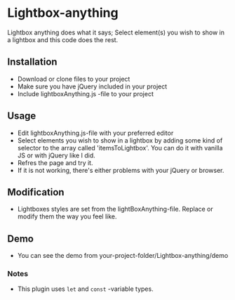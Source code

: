 # Lightbox-anything
Lightbox anything does what it says; Select element(s) you wish to show in a lightbox and this code does the rest.

## Installation
 - Download or clone files to your project
 - Make sure you have jQuery included in your project
 - Include lightboxAnything.js -file to your project

## Usage
 - Edit lightboxAnything.js-file with your preferred editor
 - Select elements you wish to show in a lightbox by adding some kind of selector to the array called 'itemsToLightbox'. You can do it with vanilla JS or with jQuery like I did.
 - Refres the page and try it.
 - If it is not working, there's either problems with your jQuery or browser.

## Modification
 - Lightboxes styles are set from the lightBoxAnything-file. Replace or modify them the way you feel like.

## Demo
 - You can see the demo from your-project-folder/Lightbox-anything/demo

### Notes
 - This plugin uses `let` and `const` -variable types.